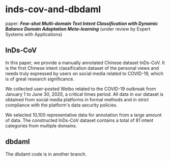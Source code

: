 # inds-cov-and-dbdaml
paper: ***Few-shot Multi-domain Text Intent Classification with Dynamic Balance Domain Adaptation Meta-learning*** (under review by Expert Systems with Applications)
## InDs-CoV
In this paper, we provide a manually annotated Chinese dataset InDs-CoV. It is the first Chinese intent classification dataset of the personal views and needs truly expressed by users on social media related to COVID-19, which is of great research significance.  

We collected user-posted Weibo related to the COVID-19 outbreak from January 1 to June 30, 2020, a critical times period. All data in our dataset is obtained from social media platforms in formal methods and in strict compliance with the platform's data security policies.  

We selected 10,100 representative data for annotation from a large amount of data. The constructed InDs-CoV dataset contains a total of 81 intent categories from multiple domains.

## dbdaml

The dbdaml code is in another branch.
